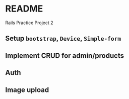 # README

Rails Practice Project 2

## Setup `bootstrap`, `Device`, `Simple-form`
## Implement CRUD for admin/products
## Auth
## Image upload